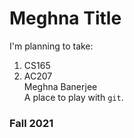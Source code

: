 # Meghna Title
I'm planning to take:  
1. CS165
2. AC207  
Meghna Banerjee  
A place to play with `git`.

### Fall 2021
